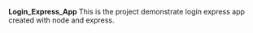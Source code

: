 **Login_Express_App**
This is the project demonstrate login express app created with node and express.



